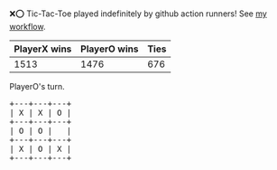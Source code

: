 :x::o: Tic-Tac-Toe played indefinitely by github action runners! See [my workflow](.github/workflows/play.yaml).

|PlayerX wins|PlayerO wins|Ties|
|-|-|-|
|1513|1476|676|

PlayerO's turn.

<pre>
+---+---+---+
| X | X | O |
+---+---+---+
| O | O |   |
+---+---+---+
| X | O | X |
+---+---+---+
</pre>